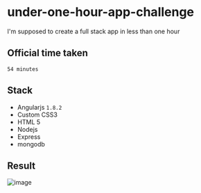 # under-one-hour-app-challenge
I'm supposed to create a full stack app in less than one hour

## Official time taken
`54 minutes`

## Stack
- Angularjs `1.8.2`
- Custom CSS3
- HTML 5
- Nodejs
- Express
- mongodb

## Result
![image](https://user-images.githubusercontent.com/58034066/142647795-eafd3874-d4ce-42a1-8e48-a14e501eecaa.png)
